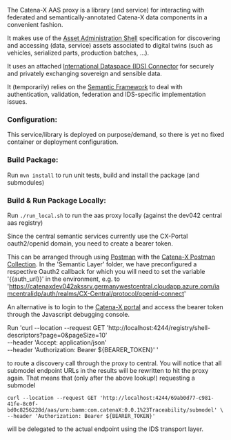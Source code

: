 <!---
Copyright (c) 2021-2022 T-Systems International GmbH (Catena-X Consortium)

See the AUTHORS file(s) distributed with this work for additional
information regarding authorship.

See the LICENSE file(s) distributed with this work for
additional information regarding license terms.
-->

The Catena-X AAS proxy is a library (and service) for interacting with federated and semantically-annotated Catena-X data components in a convenient fashion.

It makes use of the [Asset Administration Shell](http://admin-shell-io.com/) specification for
discovering and accessing (data, service) assets associated to digital twins (such as vehicles, serialized parts, production batches, ...).

It uses an attached [International Dataspace (IDS) Connector](https://internationaldataspaces.org/) for securely and privately exchanging sovereign and sensible data.

It (temporarily) relies on the [Semantic Framework](https://confluence.catena-x.net/pages/viewpage.action?pageId=25199158) 
to deal with authentication, validation, federation and IDS-specific implementation issues.

### Configuration:

This service/library is deployed on purpose/demand, so there is yet no fixed container or deployment 
configuration.

### Build Package:

Run `mvn install` to run unit tests, build and install the package (and submodules)

### Build & Run Package Locally:

Run `./run_local.sh` to run the aas proxy locally (against the dev042 central aas registry)

Since the central semantic services currently use the CX-Portal oauth2/openid domain, you
need to create a bearer token.

This can be arranged through using [Postman](https://www.postman.com/) with the [Catena-X Postman Collection](../../catenax.postman_collection.json).
In the 'Semantic Layer' folder, we have preconfigured a respective Oauth2 callback for which you will need to set
the variable '{{auth_url}}' in the environment, e.g. to
'https://catenaxdev042akssrv.germanywestcentral.cloudapp.azure.com/iamcentralidp/auth/realms/CX-Central/protocol/openid-connect'

An alternative is to login to the [Catena-X portal](https://catenaxdev042aksportal.germanywestcentral.cloudapp.azure.com) and
access the bearer token through the Javascript debugging console.

Run 'curl --location --request GET 'http://localhost:4244/registry/shell-descriptors?page=0&pageSize=10' \
--header 'Accept: application/json' \
--header 'Authorization: Bearer ${BEARER_TOKEN}'
'

to route a discovery call through the proxy to central. You will notice that all submodel endpoint URLs in the results 
will be rewritten to hit the proxy again. That means that (only after the above lookup!) requesting a submodel

`curl --location --request GET 'http://localhost:4244/69ab0d77-c981-41fe-8c0f-bd0c8256228d/aas/urn:bamm:com.catenaX:0.0.1%23Traceability/submodel' \
--header 'Authorization: Bearer ${BEARER_TOKEN}'`

will be delegated to the actual endpoint using the IDS transport layer.
